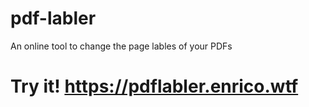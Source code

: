 # pdf-labler
An online tool to change the page lables of your PDFs

# Try it! https://pdflabler.enrico.wtf
